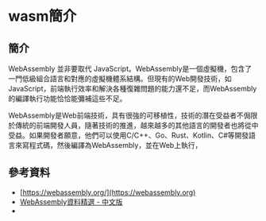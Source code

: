 # wasm簡介

## 簡介

WebAssembly 並非要取代 JavaScript。WebAssembly是一個虛擬機，包含了一門低級組合語言和對應的虛擬機體系結構。但現有的Web開發技術，如JavaScript，前端執行效率和解決各種復雜問題的能力還不足，而WebAssembly的編譯執行功能恰恰能彌補這些不足。

WebAssembly是Web前端技術，具有很強的可移植性，技術的潛在受益者不侷限於傳統的前端開發人員，隨著技術的推進，越來越多的其他語言的開發者也將從中受益。如果開發者願意，他們可以使用C/C++、Go、Rust、Kotlin、C#等開發語言來寫程式碼，然後編譯為WebAssembly，並在Web上執行，



## 參考資料

* [https://webassembly.org/](https://webassembly.org)
* [WebAssembly資料精選 - 中文版](https://github.com/chai2010/awesome-wasm-zh)
*
